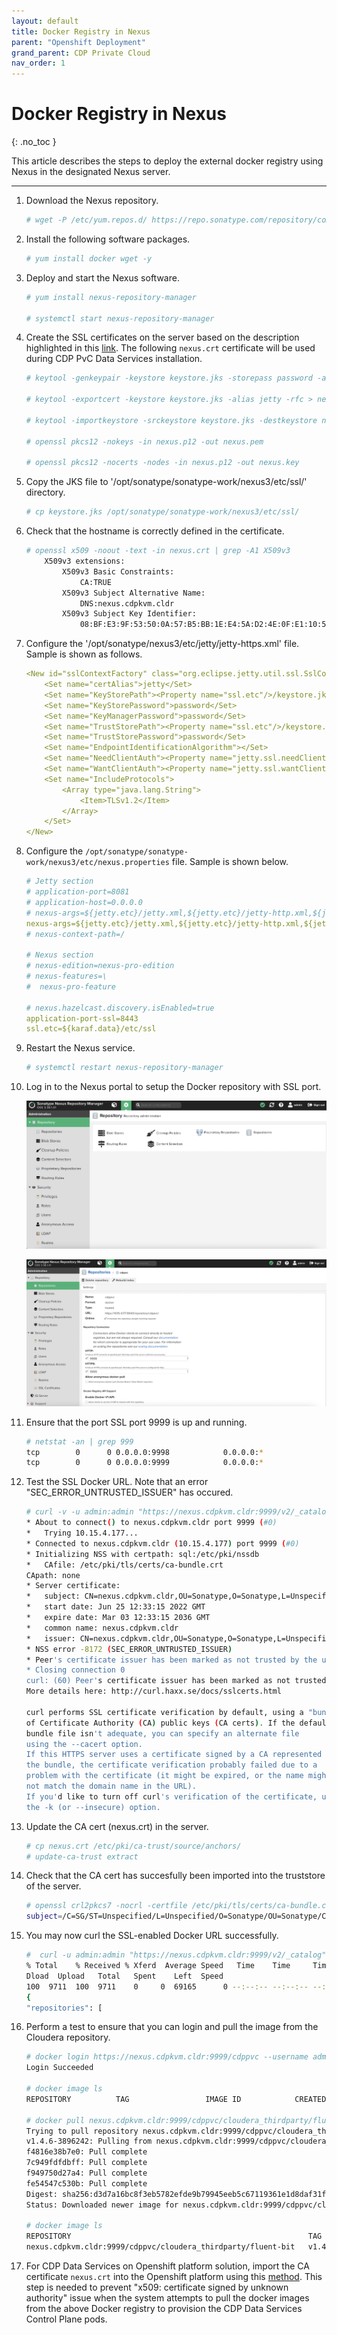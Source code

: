 ```yaml
---
layout: default
title: Docker Registry in Nexus
parent: "Openshift Deployment"
grand_parent: CDP Private Cloud
nav_order: 1
---
```


# Docker Registry in Nexus
{: .no_toc }

This article describes the steps to deploy the external docker registry using Nexus in the designated Nexus server.

---


1. Download the Nexus repository.

    ```bash
    # wget -P /etc/yum.repos.d/ https://repo.sonatype.com/repository/community-hosted/rpm/sonatype-community.repo
    ```

2. Install the following software packages.

    ```bash
    # yum install docker wget -y
    ```

3. Deploy and start the Nexus software.

    ```bash
    # yum install nexus-repository-manager
    
    # systemctl start nexus-repository-manager 
    ```


4. Create the SSL certificates on the server based on the description highlighted in this [link](https://help.sonatype.com/repomanager3/nexus-repository-administration/configuring-ssl). The following `nexus.crt` certificate will be used during CDP PvC Data Services installation.

    ```bash  
    # keytool -genkeypair -keystore keystore.jks -storepass password -alias jetty -keyalg RSA -keysize 2048 -validity 5000 -keypass password -dname 'CN=nexus.cdpkvm.cldr, OU=Sonatype, O=Sonatype, L=Unspecified, ST=Unspecified, C=SG' -ext 'SAN=DNS:nexus.cdpkvm.cldr' -ext "BC=ca:true"

    # keytool -exportcert -keystore keystore.jks -alias jetty -rfc > nexus.crt

    # keytool -importkeystore -srckeystore keystore.jks -destkeystore nexus.p12 -deststoretype PKCS12

    # openssl pkcs12 -nokeys -in nexus.p12 -out nexus.pem

    # openssl pkcs12 -nocerts -nodes -in nexus.p12 -out nexus.key
    ```  
    
5. Copy the JKS file to '/opt/sonatype/sonatype-work/nexus3/etc/ssl/' directory.

    ```bash   
    # cp keystore.jks /opt/sonatype/sonatype-work/nexus3/etc/ssl/
    ```      
    
6. Check that the hostname is correctly defined in the certificate.

    ```bash 
    # openssl x509 -noout -text -in nexus.crt | grep -A1 X509v3
        X509v3 extensions:
            X509v3 Basic Constraints: 
                CA:TRUE
            X509v3 Subject Alternative Name: 
                DNS:nexus.cdpkvm.cldr
            X509v3 Subject Key Identifier: 
                08:BF:E3:9F:53:50:0A:57:B5:BB:1E:E4:5A:D2:4E:0F:E1:10:5D:11
    ```  
    
7. Configure the '/opt/sonatype/nexus3/etc/jetty/jetty-https.xml' file. Sample is shown as follows.

    ```yaml
    <New id="sslContextFactory" class="org.eclipse.jetty.util.ssl.SslContextFactory$Server">
        <Set name="certAlias">jetty</Set>
        <Set name="KeyStorePath"><Property name="ssl.etc"/>/keystore.jks</Set>
        <Set name="KeyStorePassword">password</Set>
        <Set name="KeyManagerPassword">password</Set>
        <Set name="TrustStorePath"><Property name="ssl.etc"/>/keystore.jks</Set>
        <Set name="TrustStorePassword">password</Set>
        <Set name="EndpointIdentificationAlgorithm"></Set>
        <Set name="NeedClientAuth"><Property name="jetty.ssl.needClientAuth" default="false"/></Set>
        <Set name="WantClientAuth"><Property name="jetty.ssl.wantClientAuth" default="false"/></Set>
        <Set name="IncludeProtocols">
            <Array type="java.lang.String">
                <Item>TLSv1.2</Item>
            </Array>
        </Set>
    </New>
    ``` 

8. Configure the `/opt/sonatype/sonatype-work/nexus3/etc/nexus.properties` file. Sample is shown below.

    ```yaml
    # Jetty section
    # application-port=8081
    # application-host=0.0.0.0
    # nexus-args=${jetty.etc}/jetty.xml,${jetty.etc}/jetty-http.xml,${jetty.etc}/jetty-requestlog.xml
    nexus-args=${jetty.etc}/jetty.xml,${jetty.etc}/jetty-http.xml,${jetty.etc}/jetty-https.xml,${jetty.etc}/jetty-requestlog.xml
    # nexus-context-path=/

    # Nexus section
    # nexus-edition=nexus-pro-edition
    # nexus-features=\
    #  nexus-pro-feature

    # nexus.hazelcast.discovery.isEnabled=true
    application-port-ssl=8443
    ssl.etc=${karaf.data}/etc/ssl
    ``` 

9. Restart the Nexus service.

    ```bash
    # systemctl restart nexus-repository-manager 
    ```

10. Log in to the Nexus portal to setup the Docker repository with SSL port.

    ![](../../assets/images/ocp4/nexus0.png)
    
    ![](../../assets/images/ocp4/nexus2.png)   


11. Ensure that the port SSL port 9999 is up and running.

    ```bash
    # netstat -an | grep 999
    tcp        0      0 0.0.0.0:9998            0.0.0.0:*               LISTEN     
    tcp        0      0 0.0.0.0:9999            0.0.0.0:*               LISTEN  
    ```
    
12. Test the SSL Docker URL. Note that an error "SEC_ERROR_UNTRUSTED_ISSUER" has occured.

    ```bash
    # curl -v -u admin:admin "https://nexus.cdpkvm.cldr:9999/v2/_catalog"
    * About to connect() to nexus.cdpkvm.cldr port 9999 (#0)
    *   Trying 10.15.4.177...
    * Connected to nexus.cdpkvm.cldr (10.15.4.177) port 9999 (#0)
    * Initializing NSS with certpath: sql:/etc/pki/nssdb
    *   CAfile: /etc/pki/tls/certs/ca-bundle.crt
    CApath: none
    * Server certificate:
    * 	subject: CN=nexus.cdpkvm.cldr,OU=Sonatype,O=Sonatype,L=Unspecified,ST=Unspecified,C=SG
    * 	start date: Jun 25 12:33:15 2022 GMT
    * 	expire date: Mar 03 12:33:15 2036 GMT
    * 	common name: nexus.cdpkvm.cldr
    * 	issuer: CN=nexus.cdpkvm.cldr,OU=Sonatype,O=Sonatype,L=Unspecified,ST=Unspecified,C=SG
    * NSS error -8172 (SEC_ERROR_UNTRUSTED_ISSUER)
    * Peer's certificate issuer has been marked as not trusted by the user.
    * Closing connection 0
    curl: (60) Peer's certificate issuer has been marked as not trusted by the user.
    More details here: http://curl.haxx.se/docs/sslcerts.html

    curl performs SSL certificate verification by default, using a "bundle"
    of Certificate Authority (CA) public keys (CA certs). If the default
    bundle file isn't adequate, you can specify an alternate file
    using the --cacert option.
    If this HTTPS server uses a certificate signed by a CA represented in
    the bundle, the certificate verification probably failed due to a
    problem with the certificate (it might be expired, or the name might
    not match the domain name in the URL).
    If you'd like to turn off curl's verification of the certificate, use
    the -k (or --insecure) option.

    ```


13. Update the CA cert (nexus.crt) in the server.
 
    ```bash 
    # cp nexus.crt /etc/pki/ca-trust/source/anchors/
    # update-ca-trust extract
    ```


14. Check that the CA cert has succesfully been imported into the truststore of the server.
 
    ```bash 
    # openssl crl2pkcs7 -nocrl -certfile /etc/pki/tls/certs/ca-bundle.crt | openssl pkcs7 -print_certs | grep subject | grep nexus
    subject=/C=SG/ST=Unspecified/L=Unspecified/O=Sonatype/OU=Sonatype/CN=nexus.cdpkvm.cldr
    ```


14. You may now curl the SSL-enabled Docker URL successfully.  
 
    ```bash 
    #  curl -u admin:admin "https://nexus.cdpkvm.cldr:9999/v2/_catalog" | jq
    % Total    % Received % Xferd  Average Speed   Time    Time     Time  Current
    Dload  Upload   Total   Spent    Left  Speed
    100  9711  100  9711    0     0  69165      0 --:--:-- --:--:-- --:--:-- 69364
    {
    "repositories": [
    ```

15. Perform a test to ensure that you can login and pull the image from the Cloudera repository.
 
    ```bash 
    # docker login https://nexus.cdpkvm.cldr:9999/cdppvc --username admin --password admin
    Login Succeeded
    
    # docker image ls
    REPOSITORY          TAG                 IMAGE ID            CREATED             SIZE

    # docker pull nexus.cdpkvm.cldr:9999/cdppvc/cloudera_thirdparty/fluent-bit:v1.4.6-3896242
    Trying to pull repository nexus.cdpkvm.cldr:9999/cdppvc/cloudera_thirdparty/fluent-bit ... 
    v1.4.6-3896242: Pulling from nexus.cdpkvm.cldr:9999/cdppvc/cloudera_thirdparty/fluent-bit
    f4816e38b7e0: Pull complete 
    7c949fdfdbff: Pull complete 
    f949750d27a4: Pull complete 
    fe54547c530b: Pull complete 
    Digest: sha256:d3d7a16bc8f3eb5782efde9b79945eeb5c67119361e1d8daf31f7421d795ff5f
    Status: Downloaded newer image for nexus.cdpkvm.cldr:9999/cdppvc/cloudera_thirdparty/fluent-bit:v1.4.6-3896242
    
    # docker image ls
    REPOSITORY                                                     TAG                 IMAGE ID            CREATED             SIZE
    nexus.cdpkvm.cldr:9999/cdppvc/cloudera_thirdparty/fluent-bit   v1.4.6-3896242      a5d1d3a3a3ef        2 years ago         220 MB
    ```

16. For CDP Data Services on Openshift platform solution, import the CA certificate `nexus.crt` into the Openshift platform using this [method](https://docs.openshift.com/container-platform/4.7/cicd/builds/setting-up-trusted-ca.html). This step is needed to prevent "x509: certificate signed by unknown authority" issue when the system attempts to pull the docker images from the above Docker registry to provision the CDP Data Services Control Plane pods.

